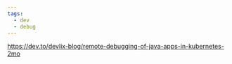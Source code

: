 ```yaml
---
tags:
  - dev
  - debug
---
```

https://dev.to/devlix-blog/remote-debugging-of-java-apps-in-kubernetes-2mo
